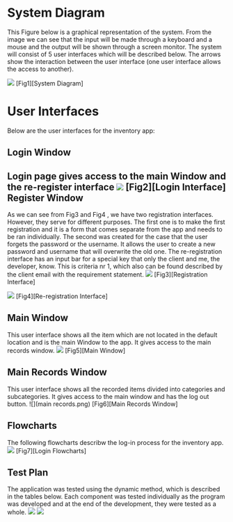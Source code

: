 System Diagram
==================
This Figure below is a graphical representation of the system. From the image we can see that the input will be made through a keyboard and a mouse and the output will be shown through a screen monitor. The system will consist of 5 user interfaces which will be described below. The arrows show the interaction between the user interface (one user interface allows the access to another).

![](SystemDiagram.png)
[Fig1][System Diagram]

User Interfaces
===================
Below are the user interfaces for the inventory app:

Login Window
-------------
Login page gives access to the main Window and the re-register interface
![](Login.png)
[Fig2][Login Interface]
Register Window
----------------
As we can see from Fig3 and Fig4 , we have two registration interfaces. However, they serve for different purposes. The first one is to make the first registration and it is a form that comes separate from the app and needs to be ran individually. 
The second was created for the case that the user forgets the password or the username. It allows the user to create a new password and username that will overwrite the old one. The re-registration interface has an input bar for a special key that only the client and me, the developer, know. This is criteria nr 1, which also can be found described by the client email with the requirement statement. 
![](register.png)
[Fig3][Registration Interface]

![](re-register.png)
[Fig4][Re-registration Interface]

Main Window
--------------------
This user interface shows all the item which are not located in the default location and is the main Window to the app. It gives access to the main records window.
![](notInWardrobe.png)
[Fig5][Main Window]

Main Records Window 
---------------------
This user interface shows all the recorded items divided into categories and subcategories. It gives access to the main window and has the log out button.
![](main records.png)
[Fig6][Main Records Window]


Flowcharts
-------------
The following flowcharts describw the log-in process for the inventory app.
![](Login_flowcharts.png)
[Fig7][Login Flowcharts]

Test Plan
-------------
The application was tested using the dynamic method, which is described in the tables below. Each component was tested individually as the program was developed and at the end of the development, they were tested as a whole.
![](TestPlan1.png)
![](TestPlan2.png)
